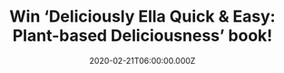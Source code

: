 ---
campaign-uuid: "c-42bf1eb1-7500-4255-9207-b6fe52013064"
type: "Competition"
category: "Gifts"
date: "2020-02-21T06:00:00.000Z"
end-date: "2020-03-21T23:59:00.000Z"
disable-form: false
is_promoted: false
has_entry_page: true
title: "Win ‘Deliciously Ella Quick & Easy: Plant-based Deliciousness’ book!"
competition-description: "<p>Ella's new collection shows us that vegan cooking doesn't\
  \ have to be difficult or time-consuming. It's easy to embrace a plant-based lifestyle\
  \ with her fuss-free, simple recipes that cater for our busy lives. We are giving\
  \ you the chance to improving your cooking skills with this amazing book.</p>\n\
  <p>Click below for chance to win.</p>\n"
hero-header: "Win ‘Deliciously Ella Quick & Easy: Plant-based Deliciousness’ book!"
terms-confirmation: "N/A"
banner-img: "https://assets.expresslyapp.com/asset-3af028ce-50d3-4b46-be7b-18f0455517e2.jpg"
logo-left-href: "http://club.expressly.io"
logo-left-image: "https://assets.expresslyapp.com/asset-297ae4a0-5a8b-472b-8cd9-723cd9924aa3.jpg"
logo-left-title: "Expressly Club"
bg-image-hero: "https://assets.expresslyapp.com/asset-e4d0b1e2-4a2e-4b2d-a236-9781bb1e9ebd.jpg"
bg-image-first: "https://assets.expresslyapp.com/asset-8180d8f4-0427-49d5-8943-47629ae03d18.jpg"
section1-content: "<p>She has become the biggest thing in healthy eating. Ella is\
  \ keen to embrace all aspects of wellbeing, prioritising self-care. In the book\
  \ she will share the important insights learned from her chart-topping podcast,\
  \ bringing a wider holistic dimension and personal angle to this gorgeous, inspiring,\
  \ healthy cookbook.</p>\n<p>Think no more and enter below for a chance to take it\
  \ home with you.</p>\n<p>Good luck!</p>\n"
entry-title: "Win ‘Deliciously Ella Quick & Easy: Plant-based Deliciousness’ book!"
entry-content: "<p>Enter the draw to win ‘Deliciously Ella Quick &amp; Easy: Plant-based\
  \ Deliciousness’ book by completing the form below before 23:59 on the 21st of March\
  \ 2020.</p>\n"
has-winner: false
prize-description: "‘Deliciously Ella Quick & Easy: Plant-based Deliciousness’ book!"
special-conditions: "Multiple entries are allowed up to one every day.\r\n\r\nThis\
  \ competition is also available on: https://aaa.nme.com/competitions/deliciously-ella-book-giveaway"
country-restrictions:
- "GB"
---